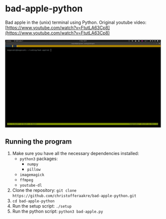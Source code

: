 # bad-apple-python
Bad apple in the (unix) terminal using Python. Original youtube video:
[https://www.youtube.com/watch?v=FtutLA63Cp8](https://www.youtube.com/watch?v=FtutLA63Cp8)

![bad apple running in the terminal](bad-apple.gif)

## Running the program
1. Make sure you have all the necessary dependencies installed:
    * `python3` packages:
        * `numpy`
        * `pillow`
    * `imagemagick`
    * `ffmpeg`
    * `youtube-dl`
2. Clone the repository: `git clone https://github.com/christofferaakre/bad-apple-python.git`
3. `cd bad-apple-python`
4. Run the setup script: `./setup`
5. Run the python script: `python3 bad-apple.py`
